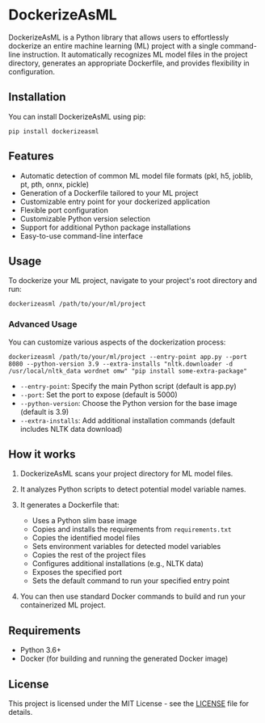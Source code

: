# DockerizeAsML

DockerizeAsML is a Python library that allows users to effortlessly dockerize an entire machine learning (ML) project with a single command-line instruction. It automatically recognizes ML model files in the project directory, generates an appropriate Dockerfile, and provides flexibility in configuration.

## Installation

You can install DockerizeAsML using pip:
```
pip install dockerizeasml
```
## Features

- Automatic detection of common ML model file formats (pkl, h5, joblib, pt, pth, onnx, pickle)
- Generation of a Dockerfile tailored to your ML project
- Customizable entry point for your dockerized application
- Flexible port configuration
- Customizable Python version selection
- Support for additional Python package installations
- Easy-to-use command-line interface

## Usage

To dockerize your ML project, navigate to your project's root directory and run:
```
dockerizeasml /path/to/your/ml/project
```
### Advanced Usage

You can customize various aspects of the dockerization process:
```
dockerizeasml /path/to/your/ml/project --entry-point app.py --port 8080 --python-version 3.9 --extra-installs "nltk.downloader -d /usr/local/nltk_data wordnet omw" "pip install some-extra-package"
```

- `--entry-point`: Specify the main Python script (default is app.py)
- `--port`: Set the port to expose (default is 5000)
- `--python-version`: Choose the Python version for the base image (default is 3.9)
- `--extra-installs`: Add additional installation commands (default includes NLTK data download)

## How it works

1. DockerizeAsML scans your project directory for ML model files.
2. It analyzes Python scripts to detect potential model variable names.
3. It generates a Dockerfile that:
   - Uses a Python slim base image
   - Copies and installs the requirements from `requirements.txt`
   - Copies the identified model files
   - Sets environment variables for detected model variables
   - Copies the rest of the project files
   - Configures additional installations (e.g., NLTK data)
   - Exposes the specified port
   - Sets the default command to run your specified entry point

4. You can then use standard Docker commands to build and run your containerized ML project.

## Requirements

- Python 3.6+
- Docker (for building and running the generated Docker image)

## License

This project is licensed under the MIT License - see the [LICENSE](LICENSE) file for details.

